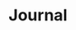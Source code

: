 ---
layout: journal
type: journal
permalink: journal/index.html
title: Journal
lede: A collection of thoughts, opinions, and recent enjoyment mostly written for posterity.
---